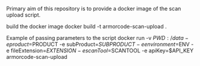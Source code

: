 Primary aim of this repository is to provide a docker image of the scan upload script.

build the docker image
   docker build -t armorcode-scan-upload .


Example of passing parameters to the script
  docker run -v ${PWD}:/data -e product=$PRODUCT -e subProduct=$SUBPRODUCT -e environment=$ENV -e fileExtension=$EXTENSION -e scanTool=$SCANTOOL -e apiKey=$API_KEY armorcode-scan-upload

